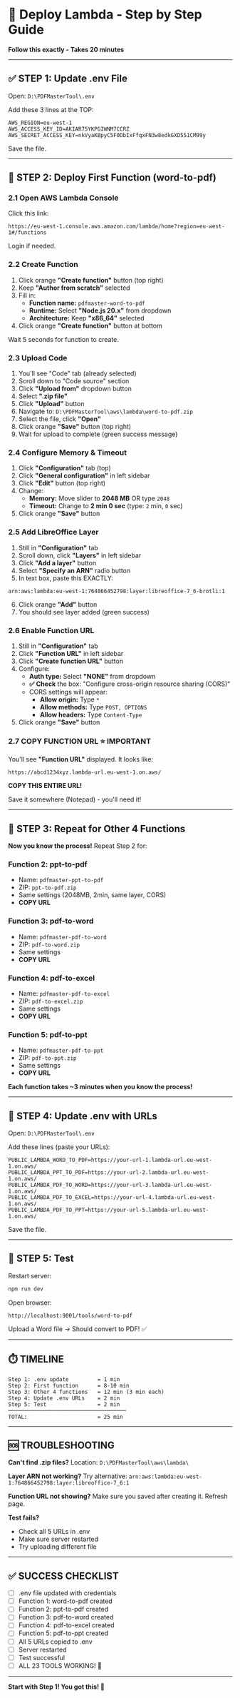 # 🚀 Deploy Lambda - Step by Step Guide

**Follow this exactly - Takes 20 minutes**

---

## ✅ STEP 1: Update .env File

Open: `D:\PDFMasterTool\.env`

Add these 3 lines at the TOP:
```env
AWS_REGION=eu-west-1
AWS_ACCESS_KEY_ID=AKIAR75YKPGIWNM7CCRZ
AWS_SECRET_ACCESS_KEY=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
```

Save the file.

---

## 🚀 STEP 2: Deploy First Function (word-to-pdf)

### **2.1 Open AWS Lambda Console**

Click this link:
```
https://eu-west-1.console.aws.amazon.com/lambda/home?region=eu-west-1#/functions
```

Login if needed.

### **2.2 Create Function**

1. Click orange **"Create function"** button (top right)
2. Keep **"Author from scratch"** selected
3. Fill in:
   - **Function name:** `pdfmaster-word-to-pdf`
   - **Runtime:** Select **"Node.js 20.x"** from dropdown
   - **Architecture:** Keep **"x86_64"** selected
4. Click orange **"Create function"** button at bottom

Wait 5 seconds for function to create.

### **2.3 Upload Code**

1. You'll see "Code" tab (already selected)
2. Scroll down to "Code source" section
3. Click **"Upload from"** dropdown button
4. Select **".zip file"**
5. Click **"Upload"** button
6. Navigate to: `D:\PDFMasterTool\aws\lambda\word-to-pdf.zip`
7. Select the file, click **"Open"**
8. Click orange **"Save"** button (top right)
9. Wait for upload to complete (green success message)

### **2.4 Configure Memory & Timeout**

1. Click **"Configuration"** tab (top)
2. Click **"General configuration"** in left sidebar
3. Click **"Edit"** button (top right)
4. Change:
   - **Memory:** Move slider to **2048 MB** OR type `2048`
   - **Timeout:** Change to **2 min 0 sec** (type: `2` min, `0` sec)
5. Click orange **"Save"** button

### **2.5 Add LibreOffice Layer**

1. Still in **"Configuration"** tab
2. Scroll down, click **"Layers"** in left sidebar
3. Click **"Add a layer"** button
4. Select **"Specify an ARN"** radio button
5. In text box, paste this EXACTLY:
```
arn:aws:lambda:eu-west-1:764866452798:layer:libreoffice-7_6-brotli:1
```
6. Click orange **"Add"** button
7. You should see layer added (green success)

### **2.6 Enable Function URL**

1. Still in **"Configuration"** tab
2. Click **"Function URL"** in left sidebar
3. Click **"Create function URL"** button
4. Configure:
   - **Auth type:** Select **"NONE"** from dropdown
   - **✅ Check** the box: "Configure cross-origin resource sharing (CORS)"
   - CORS settings will appear:
     - **Allow origin:** Type `*`
     - **Allow methods:** Type `POST, OPTIONS`
     - **Allow headers:** Type `Content-Type`
5. Click orange **"Save"** button

### **2.7 COPY FUNCTION URL** ⭐ IMPORTANT

You'll see **"Function URL"** displayed. It looks like:
```
https://abcd1234xyz.lambda-url.eu-west-1.on.aws/
```

**COPY THIS ENTIRE URL!** 

Save it somewhere (Notepad) - you'll need it!

---

## 🔄 STEP 3: Repeat for Other 4 Functions

**Now you know the process!** Repeat Step 2 for:

### **Function 2: ppt-to-pdf**
- Name: `pdfmaster-ppt-to-pdf`
- ZIP: `ppt-to-pdf.zip`
- Same settings (2048MB, 2min, same layer, CORS)
- **COPY URL**

### **Function 3: pdf-to-word**
- Name: `pdfmaster-pdf-to-word`
- ZIP: `pdf-to-word.zip`
- Same settings
- **COPY URL**

### **Function 4: pdf-to-excel**
- Name: `pdfmaster-pdf-to-excel`
- ZIP: `pdf-to-excel.zip`
- Same settings
- **COPY URL**

### **Function 5: pdf-to-ppt**
- Name: `pdfmaster-pdf-to-ppt`
- ZIP: `pdf-to-ppt.zip`
- Same settings
- **COPY URL**

**Each function takes ~3 minutes when you know the process!**

---

## 📝 STEP 4: Update .env with URLs

Open: `D:\PDFMasterTool\.env`

Add these lines (paste your URLs):
```env
PUBLIC_LAMBDA_WORD_TO_PDF=https://your-url-1.lambda-url.eu-west-1.on.aws/
PUBLIC_LAMBDA_PPT_TO_PDF=https://your-url-2.lambda-url.eu-west-1.on.aws/
PUBLIC_LAMBDA_PDF_TO_WORD=https://your-url-3.lambda-url.eu-west-1.on.aws/
PUBLIC_LAMBDA_PDF_TO_EXCEL=https://your-url-4.lambda-url.eu-west-1.on.aws/
PUBLIC_LAMBDA_PDF_TO_PPT=https://your-url-5.lambda-url.eu-west-1.on.aws/
```

Save the file.

---

## 🧪 STEP 5: Test

Restart server:
```bash
npm run dev
```

Open browser:
```
http://localhost:9001/tools/word-to-pdf
```

Upload a Word file → Should convert to PDF! ✅

---

## ⏱️ TIMELINE

```
Step 1: .env update         = 1 min
Step 2: First function      = 8-10 min
Step 3: Other 4 functions   = 12 min (3 min each)
Step 4: Update .env URLs    = 2 min
Step 5: Test                = 2 min
─────────────────────────────────────
TOTAL:                      = 25 min
```

---

## 🆘 TROUBLESHOOTING

**Can't find .zip files?**
Location: `D:\PDFMasterTool\aws\lambda\`

**Layer ARN not working?**
Try alternative: `arn:aws:lambda:eu-west-1:764866452798:layer:libreoffice-7_6:1`

**Function URL not showing?**
Make sure you saved after creating it. Refresh page.

**Test fails?**
- Check all 5 URLs in .env
- Make sure server restarted
- Try uploading different file

---

## ✅ SUCCESS CHECKLIST

- [ ] .env file updated with credentials
- [ ] Function 1: word-to-pdf created
- [ ] Function 2: ppt-to-pdf created
- [ ] Function 3: pdf-to-word created
- [ ] Function 4: pdf-to-excel created
- [ ] Function 5: pdf-to-ppt created
- [ ] All 5 URLs copied to .env
- [ ] Server restarted
- [ ] Test successful
- [ ] ALL 23 TOOLS WORKING! 🎉

---

**Start with Step 1! You got this! 💪**








